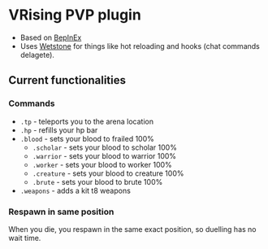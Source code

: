 # VRising PVP plugin

* Based on [BepInEx](https://github.com/BepInEx/BepInEx)
* Uses [Wetstone](https://github.com/molenzwiebel/Wetstone) for things like hot reloading and hooks (chat commands delagete).

## Current functionalities

### Commands

- `.tp` - teleports you to the arena location
- `.hp` - refills your hp bar
- `.blood` - sets your blood to frailed 100%
  - `.scholar` - sets your blood to scholar 100%
  - `.warrior` - sets your blood to warrior 100%
  - `.worker` - sets your blood to worker 100%
  - `.creature` - sets your blood to creature 100%
  - `.brute` - sets your blood to brute 100%
- `.weapons` - adds a kit t8 weapons

### Respawn in same position

When you die, you respawn in the same exact position, so duelling has no wait time.
